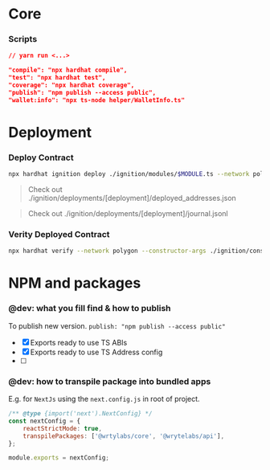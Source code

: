 # Core

### Scripts

```json
// yarn run <...>

"compile": "npx hardhat compile",
"test": "npx hardhat test",
"coverage": "npx hardhat coverage",
"publish": "npm publish --access public",
"wallet:info": "npx ts-node helper/WalletInfo.ts"
```

# Deployment

### Deploy Contract

```bash
npx hardhat ignition deploy ./ignition/modules/$MODULE.ts --network polygon --deployment-id $ID
```

> Check out ./ignition/deployments/[deployment]/deployed_addresses.json

> Check out ./ignition/deployments/[deployment]/journal.jsonl

### Verity Deployed Contract

```bash
npx hardhat verify --network polygon --constructor-args ./ignition/constructor-args/$FILE.js $ADDRESS
```

# NPM and packages

### @dev: what you fill find & how to publish

To publish new version. `publish: "npm publish --access public"`

-   [x] Exports ready to use TS ABIs
-   [x] Exports ready to use TS Address config
-   [ ]

### @dev: how to transpile package into bundled apps

E.g. for `NextJs` using the `next.config.js` in root of project.

```js
/** @type {import('next').NextConfig} */
const nextConfig = {
	reactStrictMode: true,
	transpilePackages: ['@wrtylabs/core', '@wrytelabs/api'],
};

module.exports = nextConfig;
```
